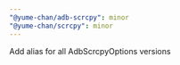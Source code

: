 ```yaml
---
"@yume-chan/adb-scrcpy": minor
"@yume-chan/scrcpy": minor
---
```


Add alias for all AdbScrcpyOptions versions
